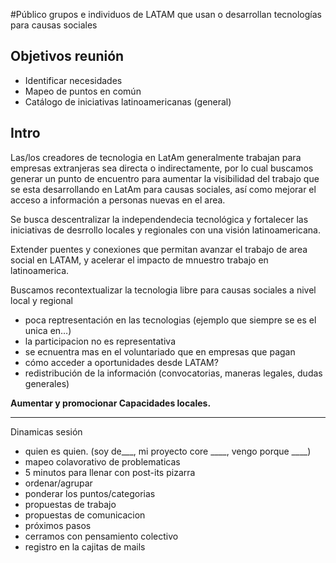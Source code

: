 #Público
grupos e individuos de LATAM que usan o desarrollan tecnologías para causas sociales

## Objetivos reunión
- Identificar necesidades
- Mapeo de puntos en común
- Catálogo de iniciativas latinoamericanas (general)

## Intro
Las/los creadores de tecnologia en LatAm generalmente trabajan para empresas extranjeras sea directa o indirectamente, por lo cual buscamos generar un punto de encuentro para aumentar la visibilidad del trabajo que se esta desarrollando en LatAm para causas 
sociales, así como mejorar el acceso a información a personas nuevas en el area.

Se busca descentralizar la independendecia tecnológica y fortalecer las iniciativas de desrrollo locales y regionales con una visión latinoamericana.

Extender puentes y conexiones que permitan avanzar el trabajo de area social en LATAM, y acelerar el impacto de mnuestro trabajo en latinoamerica.

Buscamos recontextualizar la tecnologia libre para causas sociales a nivel local y regional

- poca reptresentación en las tecnologias (ejemplo que siempre se es el unica en…) 
- la participacion no es representativa
- se ecnuentra mas en el voluntariado que en empresas que pagan
- cómo acceder a oportunidades desde LATAM?
- redistribución de la información (convocatorias, maneras legales, dudas generales)
 
 **Aumentar y promocionar Capacidades locales.**


________________________________

Dinamicas sesión

- quien es quien. (soy de___, mi proyecto core ____, vengo porque ____)
- mapeo colavorativo de problematicas
- 5 minutos para llenar con post-its pizarra
- ordenar/agrupar
- ponderar los puntos/categorias 
- propuestas de trabajo
- propuestas de comunicacion
- próximos pasos 
- cerramos con pensamiento colectivo
- registro en la cajitas de mails


